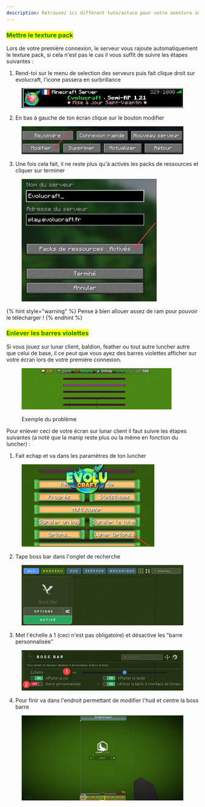 ```yaml
---
description: Retrouvez ici différent tuto/astuce pour votre aventure sur évolucraft
---
```


### <mark style="color:green;">Mettre le texture pack</mark>
Lors de votre première connexion, le serveur vous rajoute automatiquement le texture pack, si cela n'est pas le cas il vous suffit de suivre les étapes suivantes : 

1. Rend-toi sur le menu de selection des serveurs puis fait clique droit sur evolucraft, l'icone passera en surbrillance
<figure><img src="../.gitbook/assets/image (50).png" alt=""></figure>

2. En bas à gauche de ton écran clique sur le bouton modifier
<figure><img src="../.gitbook/assets/image (51).png" alt=""></figure>

3. Une fois cela fait, il ne reste plus qu'à activés les packs de ressources et cliquer sur terminer 
<figure><img src="../.gitbook/assets/image (52).png" alt=""></figure>

{% hint style="warning" %}
Pense à bien allouer assez de ram pour pouvoir le télécharger ! 
{% endhint %}


### <mark style="color:green;">Enlever les barres violettes</mark>
Si vous jouez sur lunar client, baldion, feather ou tout autre luncher autre que celui de base, il ce peut que vous ayez des barres violettes afficher sur votre écran lors de votre première connexion.
<figure><img src="../.gitbook/assets/image (53).png" alt=""><figcaption><p>Exemple du problème</p></figcaption></figure>

Pour enlever ceci de votre écran sur lunar client il faut suivre les étapes suivantes (a noté que la manip reste plus ou la même en fonction du luncher) : 

1. Fait echap et va dans les paramètres de ton luncher
<figure><img src="../.gitbook/assets/image (54).png" alt=""></figure>

2. Tape boss bar dans l'onglet de recherche
<figure><img src="../.gitbook/assets/image (55).png" alt=""></figure>

3. Met l'échelle à 1 (ceci n'est pas obligatoire) et désactive les "barre personnalisée"
<figure><img src="../.gitbook/assets/image (56).png" alt=""></figure>

4. Pour finir va dans l'endroit permettant de modifier l'hud et centre la boss barre
<figure><img src="../.gitbook/assets/image (57).png" alt=""></figure>
